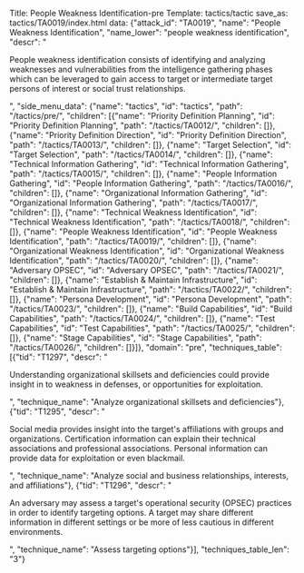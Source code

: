 Title: People Weakness Identification-pre
Template: tactics/tactic
save_as: tactics/TA0019/index.html
data: {"attack_id": "TA0019", "name": "People Weakness Identification", "name_lower": "people weakness identification", "descr": "<p>People weakness identification consists of identifying and analyzing weaknesses and vulnerabilities from the intelligence gathering phases which can be leveraged to gain access to target or intermediate target persons of interest or social trust relationships.</p>", "side_menu_data": {"name": "tactics", "id": "tactics", "path": "/tactics/pre/", "children": [{"name": "Priority Definition Planning", "id": "Priority Definition Planning", "path": "/tactics/TA0012/", "children": []}, {"name": "Priority Definition Direction", "id": "Priority Definition Direction", "path": "/tactics/TA0013/", "children": []}, {"name": "Target Selection", "id": "Target Selection", "path": "/tactics/TA0014/", "children": []}, {"name": "Technical Information Gathering", "id": "Technical Information Gathering", "path": "/tactics/TA0015/", "children": []}, {"name": "People Information Gathering", "id": "People Information Gathering", "path": "/tactics/TA0016/", "children": []}, {"name": "Organizational Information Gathering", "id": "Organizational Information Gathering", "path": "/tactics/TA0017/", "children": []}, {"name": "Technical Weakness Identification", "id": "Technical Weakness Identification", "path": "/tactics/TA0018/", "children": []}, {"name": "People Weakness Identification", "id": "People Weakness Identification", "path": "/tactics/TA0019/", "children": []}, {"name": "Organizational Weakness Identification", "id": "Organizational Weakness Identification", "path": "/tactics/TA0020/", "children": []}, {"name": "Adversary OPSEC", "id": "Adversary OPSEC", "path": "/tactics/TA0021/", "children": []}, {"name": "Establish & Maintain Infrastructure", "id": "Establish & Maintain Infrastructure", "path": "/tactics/TA0022/", "children": []}, {"name": "Persona Development", "id": "Persona Development", "path": "/tactics/TA0023/", "children": []}, {"name": "Build Capabilities", "id": "Build Capabilities", "path": "/tactics/TA0024/", "children": []}, {"name": "Test Capabilities", "id": "Test Capabilities", "path": "/tactics/TA0025/", "children": []}, {"name": "Stage Capabilities", "id": "Stage Capabilities", "path": "/tactics/TA0026/", "children": []}]}, "domain": "pre", "techniques_table": [{"tid": "T1297", "descr": "<p>Understanding organizational skillsets and deficiencies could provide insight in to weakness in defenses, or opportunities for exploitation. </p>", "technique_name": "Analyze organizational skillsets and deficiencies"}, {"tid": "T1295", "descr": "<p>Social media provides insight into the target's affiliations with groups and organizations.  Certification information can explain their technical associations and professional associations. Personal information can provide data for exploitation or even blackmail. </p>", "technique_name": "Analyze social and business relationships, interests, and affiliations"}, {"tid": "T1296", "descr": "<p>An adversary may assess a target's operational security (OPSEC) practices in order to identify targeting options. A target may share different information in different settings or be more of less cautious in different environments.  </p>", "technique_name": "Assess targeting options"}], "techniques_table_len": "3"}